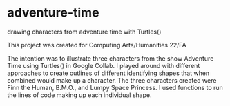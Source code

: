 # adventure-time
drawing characters from adventure time with Turtles()

This project was created for Computing Arts/Humanities 22/FA

The intention was to illustrate three characters from the show Adventure Time using Turtles() in Google Collab. I played around with different approaches to create outlines of different identifying shapes that when combined would make up a character. The three characters created were Finn the Human, B.M.O., and Lumpy Space Princess. I used functions to run the lines of code making up each individual shape.
